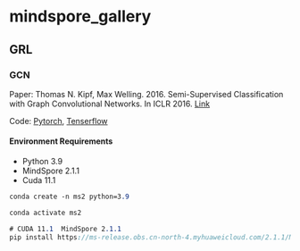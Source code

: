 # mindspore_gallery

## GRL
### GCN

Paper: Thomas N. Kipf, Max Welling. 2016. Semi-Supervised Classification with Graph Convolutional Networks. In ICLR 2016. [Link](https://arxiv.org/abs/1609.02907)

Code: [Pytorch](https://github.com/tkipf/pygcn), [Tenserflow](https://github.com/tkipf/gcn)

#### Environment Requirements

- Python 3.9
- MindSpore 2.1.1
- Cuda 11.1

```scss
conda create -n ms2 python=3.9

conda activate ms2

# CUDA 11.1  MindSpore 2.1.1
pip install https://ms-release.obs.cn-north-4.myhuaweicloud.com/2.1.1/MindSpore/unified/x86_64/mindspore-2.1.1-cp39-cp39-linux_x86_64.whl --trusted-host ms-release.obs.cn-north-4.myhuaweicloud.com -i https://pypi.tuna.tsinghua.edu.cn/simple

```


